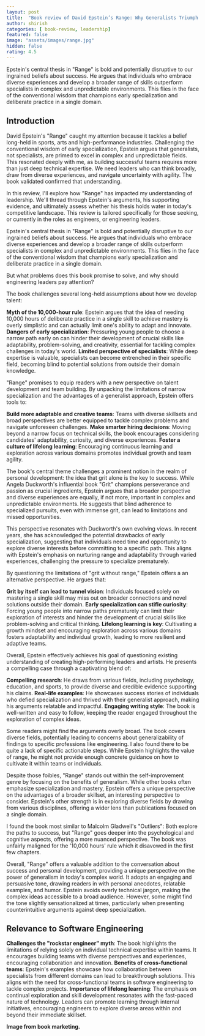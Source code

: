 ```yaml
---
layout: post
title:  "Book review of David Epstein’s Range: Why Generalists Triumph in a Specialized World"
author: shirish
categories: [ book-review, leadership]
featured: false
image: "assets/images/range.jpg"
hidden: false
rating: 4.5
---
```

Epstein's central thesis in "Range" is bold and potentially disruptive to our ingrained beliefs about success. He argues that individuals who embrace diverse experiences and develop a broader range of skills outperform specialists in complex and unpredictable environments. This flies in the face of the conventional wisdom that champions early specialization and deliberate practice in a single domain.

## Introduction

David Epstein's "Range" caught my attention because it tackles a belief long-held in sports, arts and high-performance industries. Challenging the conventional wisdom of early specialization, Epstein argues that generalists, not specialists, are primed to excel in complex and unpredictable fields. This resonated deeply with me, as building successful teams requires more than just deep technical expertise. We need leaders who can think broadly, draw from diverse experiences, and navigate uncertainty with agility. The book validated confirmed that understanding.

In this review, I'll explore how "Range" has impacted my understanding of leadership. We'll thread through Epstein's arguments, his supporting evidence, and ultimately assess whether his thesis holds water in today's competitive landscape. This review is tailored specifically for those seeking, or currently in the roles as engineers, or engineering leaders.

Epstein's central thesis in "Range" is bold and potentially disruptive to our ingrained beliefs about success. He argues that individuals who embrace diverse experiences and develop a broader range of skills outperform specialists in complex and unpredictable environments. This flies in the face of the conventional wisdom that champions early specialization and deliberate practice in a single domain.

But what problems does this book promise to solve, and why should engineering leaders pay attention?

The book challenges several long-held assumptions about how we develop talent:

__Myth of the 10,000-hour rule__: Epstein argues that the idea of needing 10,000 hours of deliberate practice in a single skill to achieve mastery is overly simplistic and can actually limit one's ability to adapt and innovate.
__Dangers of early specialization__: Pressuring young people to choose a narrow path early on can hinder their development of crucial skills like adaptability, problem-solving, and creativity, essential for tackling complex challenges in today's world.
__Limited perspective of specialists__: While deep expertise is valuable, specialists can become entrenched in their specific field, becoming blind to potential solutions from outside their domain knowledge.

"Range" promises to equip readers with a new perspective on talent development and team building. By unpacking the limitations of narrow specialization and the advantages of a generalist approach, Epstein offers tools to:

__Build more adaptable and creative teams__: Teams with diverse skillsets and broad perspectives are better equipped to tackle complex problems and navigate unforeseen challenges.
__Make smarter hiring decisions__: Moving beyond a narrow focus on technical skills, the book encourages considering candidates' adaptability, curiosity, and diverse experiences.
__Foster a culture of lifelong learning__: Encouraging continuous learning and exploration across various domains promotes individual growth and team agility.

The book's central theme challenges a prominent notion in the realm of personal development: the idea that grit alone is the key to success. While Angela Duckworth's influential book "Grit" champions perseverance and passion as crucial ingredients, Epstein argues that a broader perspective and diverse experiences are equally, if not more, important in complex and unpredictable environments. He suggests that blind adherence to specialized pursuits, even with immense grit, can lead to limitations and missed opportunities.

This perspective resonates with Duckworth's own evolving views. In recent years, she has acknowledged the potential drawbacks of early specialization, suggesting that individuals need time and opportunity to explore diverse interests before committing to a specific path. This aligns with Epstein's emphasis on nurturing range and adaptability through varied experiences, challenging the pressure to specialize prematurely.

By questioning the limitations of "grit without range," Epstein offers a an alternative perspective. He argues that:

__Grit by itself can lead to tunnel vision__: Individuals focused solely on mastering a single skill may miss out on broader connections and novel solutions outside their domain.
__Early specialization can stifle curiosity__: Forcing young people into narrow paths prematurely can limit their exploration of interests and hinder the development of crucial skills like problem-solving and critical thinking.
__Lifelong learning is key__: Cultivating a growth mindset and encouraging exploration across various domains fosters adaptability and individual growth, leading to more resilient and adaptive teams.

Overall, Epstein effectively achieves his goal of questioning existing understanding of creating high-performing leaders and artists. He presents a compelling case through a captivating blend of:

__Compelling research__: He draws from various fields, including psychology, education, and sports, to provide diverse and credible evidence supporting his claims.
__Real-life examples__: He showcases success stories of individuals who defied specialization and thrived with their generalist approach, making his arguments relatable and impactful.
__Engaging writing style__: The book is well-written and easy to follow, keeping the reader engaged throughout the exploration of complex ideas.

Some readers might find the arguments overly broad. The book covers diverse fields, potentially leading to concerns about generalizability of findings to specific professions like engineering. I also found there to be quite a lack of specific actionable steps. While Epstein highlights the value of range, he might not provide enough concrete guidance on how to cultivate it within teams or individuals.

Despite those foibles, "Range" stands out within the self-improvement genre by focusing on the benefits of generalism. While other books often emphasize specialization and mastery, Epstein offers a unique perspective on the advantages of a broader skillset, an interesting perspective to consider. Epstein's other strength is in exploring diverse fields by drawing from various disciplines, offering a wider lens than publications focused on a single domain.

I found the book most similar to Malcolm Gladwell's "Outliers": Both explore the paths to success, but "Range" goes deeper into the psychological and cognitive aspects, offering a more nuanced perspective. The book was unfairly maligned for the '10,000 hours' rule which it disavowed in the first few chapters.
 
Overall, "Range" offers a valuable addition to the conversation about success and personal development, providing a unique perspective on the power of generalism in today's complex world. It adopts an engaging and persuasive tone, drawing readers in with personal anecdotes, relatable examples, and humor. Epstein avoids overly technical jargon, making the complex ideas accessible to a broad audience. However, some might find the tone slightly sensationalized at times, particularly when presenting counterintuitive arguments against deep specialization.


## Relevance to Software Engineering

**Challenges the "rockstar engineer" myth**: The book highlights the limitations of relying solely on individual technical expertise within teams. It encourages building teams with diverse perspectives and experiences, encouraging collaboration and innovation.
**Benefits of cross-functional teams**: Epstein's examples showcase how collaboration between specialists from different domains can lead to breakthrough solutions. This aligns with the need for cross-functional teams in software engineering to tackle complex projects.
**Importance of lifelong learning**: The emphasis on continual exploration and skill development resonates with the fast-paced nature of technology. Leaders can promote learning through internal initiatives, encouraging engineers to explore diverse areas within and beyond their immediate skillset.

__Image from book marketing.__